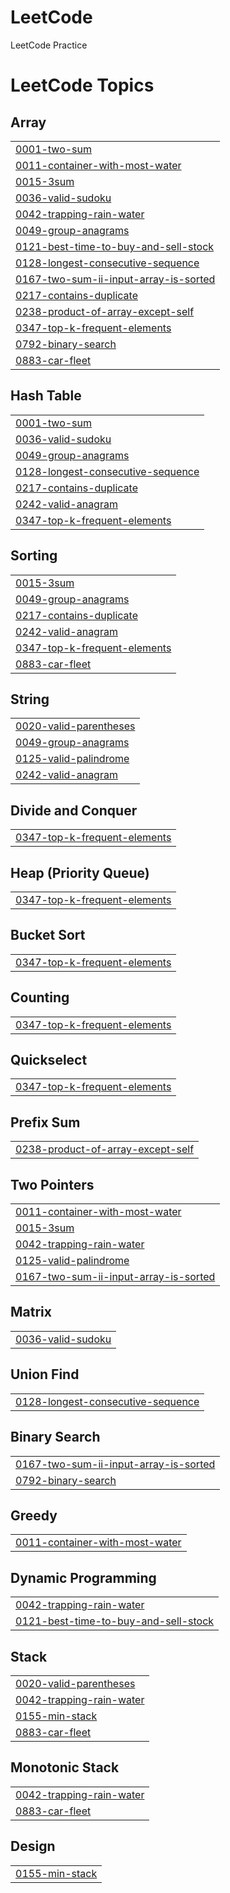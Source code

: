 # LeetCode
 LeetCode Practice

<!---LeetCode Topics Start-->
# LeetCode Topics
## Array
|  |
| ------- |
| [0001-two-sum](https://github.com/chhhhhyoo/LeetCodePrc/tree/master/0001-two-sum) |
| [0011-container-with-most-water](https://github.com/chhhhhyoo/LeetCodePrc/tree/master/0011-container-with-most-water) |
| [0015-3sum](https://github.com/chhhhhyoo/LeetCodePrc/tree/master/0015-3sum) |
| [0036-valid-sudoku](https://github.com/chhhhhyoo/LeetCodePrc/tree/master/0036-valid-sudoku) |
| [0042-trapping-rain-water](https://github.com/chhhhhyoo/LeetCodePrc/tree/master/0042-trapping-rain-water) |
| [0049-group-anagrams](https://github.com/chhhhhyoo/LeetCodePrc/tree/master/0049-group-anagrams) |
| [0121-best-time-to-buy-and-sell-stock](https://github.com/chhhhhyoo/LeetCodePrc/tree/master/0121-best-time-to-buy-and-sell-stock) |
| [0128-longest-consecutive-sequence](https://github.com/chhhhhyoo/LeetCodePrc/tree/master/0128-longest-consecutive-sequence) |
| [0167-two-sum-ii-input-array-is-sorted](https://github.com/chhhhhyoo/LeetCodePrc/tree/master/0167-two-sum-ii-input-array-is-sorted) |
| [0217-contains-duplicate](https://github.com/chhhhhyoo/LeetCodePrc/tree/master/0217-contains-duplicate) |
| [0238-product-of-array-except-self](https://github.com/chhhhhyoo/LeetCodePrc/tree/master/0238-product-of-array-except-self) |
| [0347-top-k-frequent-elements](https://github.com/chhhhhyoo/LeetCodePrc/tree/master/0347-top-k-frequent-elements) |
| [0792-binary-search](https://github.com/chhhhhyoo/LeetCodePrc/tree/master/0792-binary-search) |
| [0883-car-fleet](https://github.com/chhhhhyoo/LeetCodePrc/tree/master/0883-car-fleet) |
## Hash Table
|  |
| ------- |
| [0001-two-sum](https://github.com/chhhhhyoo/LeetCodePrc/tree/master/0001-two-sum) |
| [0036-valid-sudoku](https://github.com/chhhhhyoo/LeetCodePrc/tree/master/0036-valid-sudoku) |
| [0049-group-anagrams](https://github.com/chhhhhyoo/LeetCodePrc/tree/master/0049-group-anagrams) |
| [0128-longest-consecutive-sequence](https://github.com/chhhhhyoo/LeetCodePrc/tree/master/0128-longest-consecutive-sequence) |
| [0217-contains-duplicate](https://github.com/chhhhhyoo/LeetCodePrc/tree/master/0217-contains-duplicate) |
| [0242-valid-anagram](https://github.com/chhhhhyoo/LeetCodePrc/tree/master/0242-valid-anagram) |
| [0347-top-k-frequent-elements](https://github.com/chhhhhyoo/LeetCodePrc/tree/master/0347-top-k-frequent-elements) |
## Sorting
|  |
| ------- |
| [0015-3sum](https://github.com/chhhhhyoo/LeetCodePrc/tree/master/0015-3sum) |
| [0049-group-anagrams](https://github.com/chhhhhyoo/LeetCodePrc/tree/master/0049-group-anagrams) |
| [0217-contains-duplicate](https://github.com/chhhhhyoo/LeetCodePrc/tree/master/0217-contains-duplicate) |
| [0242-valid-anagram](https://github.com/chhhhhyoo/LeetCodePrc/tree/master/0242-valid-anagram) |
| [0347-top-k-frequent-elements](https://github.com/chhhhhyoo/LeetCodePrc/tree/master/0347-top-k-frequent-elements) |
| [0883-car-fleet](https://github.com/chhhhhyoo/LeetCodePrc/tree/master/0883-car-fleet) |
## String
|  |
| ------- |
| [0020-valid-parentheses](https://github.com/chhhhhyoo/LeetCodePrc/tree/master/0020-valid-parentheses) |
| [0049-group-anagrams](https://github.com/chhhhhyoo/LeetCodePrc/tree/master/0049-group-anagrams) |
| [0125-valid-palindrome](https://github.com/chhhhhyoo/LeetCodePrc/tree/master/0125-valid-palindrome) |
| [0242-valid-anagram](https://github.com/chhhhhyoo/LeetCodePrc/tree/master/0242-valid-anagram) |
## Divide and Conquer
|  |
| ------- |
| [0347-top-k-frequent-elements](https://github.com/chhhhhyoo/LeetCodePrc/tree/master/0347-top-k-frequent-elements) |
## Heap (Priority Queue)
|  |
| ------- |
| [0347-top-k-frequent-elements](https://github.com/chhhhhyoo/LeetCodePrc/tree/master/0347-top-k-frequent-elements) |
## Bucket Sort
|  |
| ------- |
| [0347-top-k-frequent-elements](https://github.com/chhhhhyoo/LeetCodePrc/tree/master/0347-top-k-frequent-elements) |
## Counting
|  |
| ------- |
| [0347-top-k-frequent-elements](https://github.com/chhhhhyoo/LeetCodePrc/tree/master/0347-top-k-frequent-elements) |
## Quickselect
|  |
| ------- |
| [0347-top-k-frequent-elements](https://github.com/chhhhhyoo/LeetCodePrc/tree/master/0347-top-k-frequent-elements) |
## Prefix Sum
|  |
| ------- |
| [0238-product-of-array-except-self](https://github.com/chhhhhyoo/LeetCodePrc/tree/master/0238-product-of-array-except-self) |
## Two Pointers
|  |
| ------- |
| [0011-container-with-most-water](https://github.com/chhhhhyoo/LeetCodePrc/tree/master/0011-container-with-most-water) |
| [0015-3sum](https://github.com/chhhhhyoo/LeetCodePrc/tree/master/0015-3sum) |
| [0042-trapping-rain-water](https://github.com/chhhhhyoo/LeetCodePrc/tree/master/0042-trapping-rain-water) |
| [0125-valid-palindrome](https://github.com/chhhhhyoo/LeetCodePrc/tree/master/0125-valid-palindrome) |
| [0167-two-sum-ii-input-array-is-sorted](https://github.com/chhhhhyoo/LeetCodePrc/tree/master/0167-two-sum-ii-input-array-is-sorted) |
## Matrix
|  |
| ------- |
| [0036-valid-sudoku](https://github.com/chhhhhyoo/LeetCodePrc/tree/master/0036-valid-sudoku) |
## Union Find
|  |
| ------- |
| [0128-longest-consecutive-sequence](https://github.com/chhhhhyoo/LeetCodePrc/tree/master/0128-longest-consecutive-sequence) |
## Binary Search
|  |
| ------- |
| [0167-two-sum-ii-input-array-is-sorted](https://github.com/chhhhhyoo/LeetCodePrc/tree/master/0167-two-sum-ii-input-array-is-sorted) |
| [0792-binary-search](https://github.com/chhhhhyoo/LeetCodePrc/tree/master/0792-binary-search) |
## Greedy
|  |
| ------- |
| [0011-container-with-most-water](https://github.com/chhhhhyoo/LeetCodePrc/tree/master/0011-container-with-most-water) |
## Dynamic Programming
|  |
| ------- |
| [0042-trapping-rain-water](https://github.com/chhhhhyoo/LeetCodePrc/tree/master/0042-trapping-rain-water) |
| [0121-best-time-to-buy-and-sell-stock](https://github.com/chhhhhyoo/LeetCodePrc/tree/master/0121-best-time-to-buy-and-sell-stock) |
## Stack
|  |
| ------- |
| [0020-valid-parentheses](https://github.com/chhhhhyoo/LeetCodePrc/tree/master/0020-valid-parentheses) |
| [0042-trapping-rain-water](https://github.com/chhhhhyoo/LeetCodePrc/tree/master/0042-trapping-rain-water) |
| [0155-min-stack](https://github.com/chhhhhyoo/LeetCodePrc/tree/master/0155-min-stack) |
| [0883-car-fleet](https://github.com/chhhhhyoo/LeetCodePrc/tree/master/0883-car-fleet) |
## Monotonic Stack
|  |
| ------- |
| [0042-trapping-rain-water](https://github.com/chhhhhyoo/LeetCodePrc/tree/master/0042-trapping-rain-water) |
| [0883-car-fleet](https://github.com/chhhhhyoo/LeetCodePrc/tree/master/0883-car-fleet) |
## Design
|  |
| ------- |
| [0155-min-stack](https://github.com/chhhhhyoo/LeetCodePrc/tree/master/0155-min-stack) |
<!---LeetCode Topics End-->